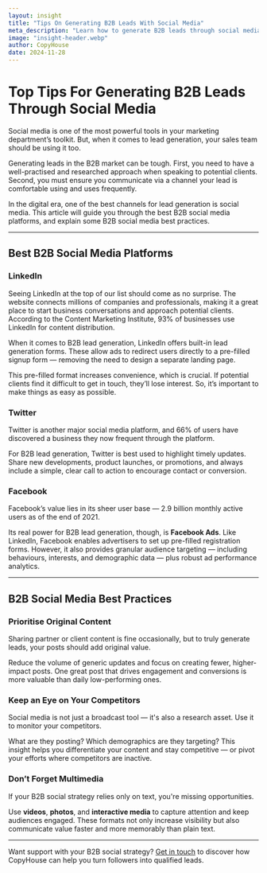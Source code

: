 ```yaml
---
layout: insight
title: "Tips On Generating B2B Leads With Social Media"
meta_description: "Learn how to generate B2B leads through social media with platform-specific strategies and best practices to attract and convert business audiences."
image: "insight-header.webp"
author: CopyHouse
date: 2024-11-28
---
```


# Top Tips For Generating B2B Leads Through Social Media

Social media is one of the most powerful tools in your marketing department’s toolkit. But, when it comes to lead generation, your sales team should be using it too.

Generating leads in the B2B market can be tough. First, you need to have a well-practised and researched approach when speaking to potential clients. Second, you must ensure you communicate via a channel your lead is comfortable using and uses frequently.

In the digital era, one of the best channels for lead generation is social media. This article will guide you through the best B2B social media platforms, and explain some B2B social media best practices.

---

## Best B2B Social Media Platforms

### LinkedIn

Seeing LinkedIn at the top of our list should come as no surprise. The website connects millions of companies and professionals, making it a great place to start business conversations and approach potential clients. According to the Content Marketing Institute, 93% of businesses use LinkedIn for content distribution.

When it comes to B2B lead generation, LinkedIn offers built-in lead generation forms. These allow ads to redirect users directly to a pre-filled signup form — removing the need to design a separate landing page.

This pre-filled format increases convenience, which is crucial. If potential clients find it difficult to get in touch, they’ll lose interest. So, it’s important to make things as easy as possible.

### Twitter

Twitter is another major social media platform, and 66% of users have discovered a business they now frequent through the platform.

For B2B lead generation, Twitter is best used to highlight timely updates. Share new developments, product launches, or promotions, and always include a simple, clear call to action to encourage contact or conversion.

### Facebook

Facebook’s value lies in its sheer user base — 2.9 billion monthly active users as of the end of 2021.

Its real power for B2B lead generation, though, is **Facebook Ads**. Like LinkedIn, Facebook enables advertisers to set up pre-filled registration forms. However, it also provides granular audience targeting — including behaviours, interests, and demographic data — plus robust ad performance analytics.

---

## B2B Social Media Best Practices

### Prioritise Original Content

Sharing partner or client content is fine occasionally, but to truly generate leads, your posts should add original value.

Reduce the volume of generic updates and focus on creating fewer, higher-impact posts. One great post that drives engagement and conversions is more valuable than daily low-performing ones.

### Keep an Eye on Your Competitors

Social media is not just a broadcast tool — it's also a research asset. Use it to monitor your competitors.

What are they posting? Which demographics are they targeting? This insight helps you differentiate your content and stay competitive — or pivot your efforts where competitors are inactive.

### Don’t Forget Multimedia

If your B2B social strategy relies only on text, you're missing opportunities.

Use **videos**, **photos**, and **interactive media** to capture attention and keep audiences engaged. These formats not only increase visibility but also communicate value faster and more memorably than plain text.

---

Want support with your B2B social strategy? [Get in touch](https://www.copyhouse.io/contact) to discover how CopyHouse can help you turn followers into qualified leads.
